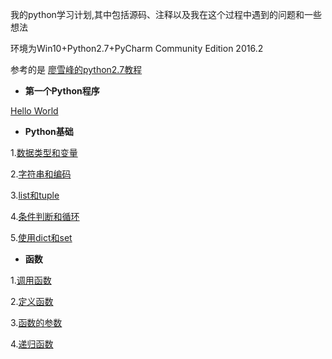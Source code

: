 我的python学习计划,其中包括源码、注释以及我在这个过程中遇到的问题和一些想法

环境为Win10+Python2.7+PyCharm Community Edition 2016.2

参考的是 [廖雪峰的python2.7教程](http://www.liaoxuefeng.com/wiki/001374738125095c955c1e6d8bb493182103fac9270762a000)

* **第一个Python程序**

[Hello World](https://github.com/marktony/MyPythonLearnProject/blob/master/hello.py)
* **Python基础**

1.[数据类型和变量](https://github.com/marktony/MyPythonLearnProject/blob/master/base.py)

2.[字符串和编码](https://github.com/marktony/MyPythonLearnProject/blob/master/string_and_encoding.py)

3.[list和tuple](https://github.com/marktony/MyPythonLearnProject/blob/master/list_and_tuple.py)

4.[条件判断和循环](https://github.com/marktony/MyPythonLearnProject/blob/master/condition_and_loop.py)

5.[使用dict和set](https://github.com/marktony/MyPythonLearnProject/blob/master/dict_and_set.py)

* **函数**

1.[调用函数](https://github.com/marktony/MyPythonLearnProject/blob/master/use_function.py)

2.[定义函数](https://github.com/marktony/MyPythonLearnProject/blob/master/define_function.py)

3.[函数的参数](https://github.com/marktony/MyPythonLearnProject/blob/master/argument_of_func.py)

4.[递归函数](https://github.com/marktony/MyPythonLearnProject/blob/master/recurrence_func.py)
